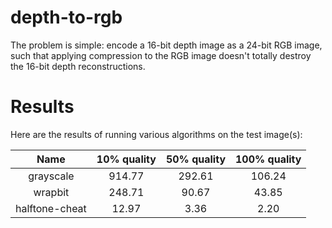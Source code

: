 # depth-to-rgb

The problem is simple: encode a 16-bit depth image as a 24-bit RGB image, such that applying compression to the RGB image doesn't totally destroy the 16-bit depth reconstructions.

# Results

Here are the results of running various algorithms on the test image(s):

| Name | 10% quality | 50% quality | 100% quality |
|:----:|:-----------:|:-----------:|:------------:|
| grayscale | 914.77 | 292.61 | 106.24 |
| wrapbit | 248.71 | 90.67 | 43.85 |
| halftone-cheat | 12.97 | 3.36 | 2.20 |
